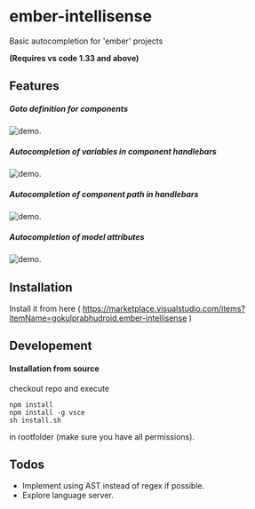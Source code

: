 # ember-intellisense

Basic autocompletion for 'ember' projects 

**(Requires vs code 1.33 and above)**

## Features

##### Goto definition for components 
![demo](demos/goto-def.gif).


##### Autocompletion of variables in component handlebars 
![demo](demos/attrib-completion.gif).

##### Autocompletion of component path in handlebars 
![demo](demos/path-completion.gif).

##### Autocompletion of model attributes 
![demo](demos/model-completion.gif).


## Installation

Install it from here ( https://marketplace.visualstudio.com/items?itemName=gokulprabhudroid.ember-intellisense )

## Developement

#### Installation from source
checkout repo and execute 

```
npm install
npm install -g vsce
sh install.sh
```
 in rootfolder (make sure you have all permissions).


## Todos
- Implement using AST instead of regex if possible.
- Explore language server.

